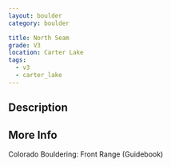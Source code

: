 ```yaml
---
layout: boulder
category: boulder

title: North Seam
grade: V3
location: Carter Lake
tags:
  - v3
  - carter_lake
---
```


## Description


## More Info
Colorado Bouldering: Front Range (Guidebook)
